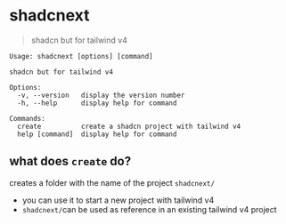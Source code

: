 # shadcnext

> shadcn but for tailwind v4

```plaintext
Usage: shadcnext [options] [command]

shadcn but for tailwind v4

Options:
  -v, --version   display the version number
  -h, --help      display help for command

Commands:
  create          create a shadcn project with tailwind v4
  help [command]  display help for command
```

## what does `create` do?

creates a folder with the name of the project `shadcnext/`

- you can use it to start a new project with tailwind v4
- `shadcnext/`can be used as reference in an existing tailwind v4 project
